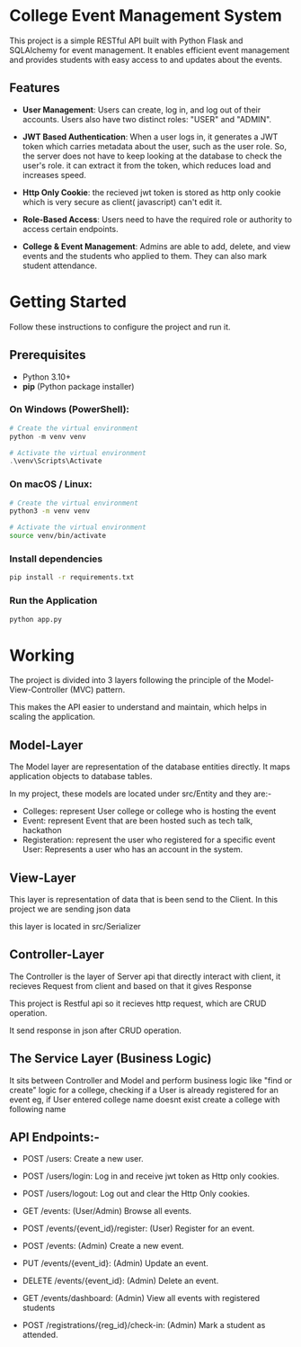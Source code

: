 # College Event Management System

This project is a simple RESTful API built with Python Flask and SQLAlchemy for event management. It enables efficient event management and provides students with easy access to and updates about the events.

## Features
- **User Management**: Users can create, log in, and log out of their accounts. Users also have two distinct roles: "USER" and "ADMIN".

- **JWT Based Authentication**: When a user logs in, it generates a JWT token which carries metadata about the user, such as the user role. So, the server does not have to keep looking at the database to check the user's role. it can extract it from the token, which reduces load and increases speed.

- **Http Only Cookie**: the recieved jwt token is stored as http only cookie which is very secure as client( javascript) can't edit it.

- **Role-Based Access**: Users need to have the required role or authority to access certain endpoints.

- **College & Event Management**: Admins are able to add, delete, and view events and the students who applied to them. They can also mark student attendance.


# Getting Started
Follow these instructions to configure the project and run it.

## Prerequisites
- Python 3.10+
- **pip** (Python package installer)

### On Windows (PowerShell):
```PowerShell
# Create the virtual environment
python -m venv venv

# Activate the virtual environment
.\venv\Scripts\Activate
```
### On macOS / Linux:
```Bash
# Create the virtual environment
python3 -m venv venv

# Activate the virtual environment
source venv/bin/activate
```

### Install dependencies

```Bash
pip install -r requirements.txt
```

### Run the Application
```Bash
python app.py
```



# Working

The project is divided into 3 layers following the principle of the Model-View-Controller (MVC) pattern.

This makes the API easier to understand and maintain, which helps in scaling the application.

## Model-Layer
The Model layer are representation of the database entities directly. It maps application objects to database tables.

In my project, these models are located under src/Entity and they are:-

- Colleges: represent User college or college who is hosting the event
- Event: represent Event that are been hosted such as tech talk, hackathon
- Registeration: represent the user who registered for a specific event
User: Represents a user who has an account in the system.

## View-Layer
This layer is representation of data that is been send to the Client. In this project we are sending json data

this layer is located in src/Serializer

## Controller-Layer

The Controller is the layer of Server api that directly interact with client, it recieves Request from client and based on that it gives Response

This project is Restful api so it recieves http request, which are CRUD operation.

It send response in json after CRUD operation.

## The Service Layer (Business Logic)

It sits between Controller and Model and perform business logic like "find or create" logic for a college, checking if a User is already registered for an event
eg, if User entered college name doesnt exist create a college with following name



## API Endpoints:-
- POST /users: Create a new user.

- POST /users/login: Log in and receive jwt token as Http only cookies.

- POST /users/logout: Log out and clear the Http Only cookies.

- GET /events: (User/Admin) Browse all events.

- POST /events/{event_id}/register: (User) Register for an event.

- POST /events: (Admin) Create a new event.

- PUT /events/{event_id}: (Admin) Update an event.

- DELETE /events/{event_id}: (Admin) Delete an event.

- GET /events/dashboard: (Admin) View all events with registered students

- POST /registrations/{reg_id}/check-in: (Admin) Mark a student as attended.
